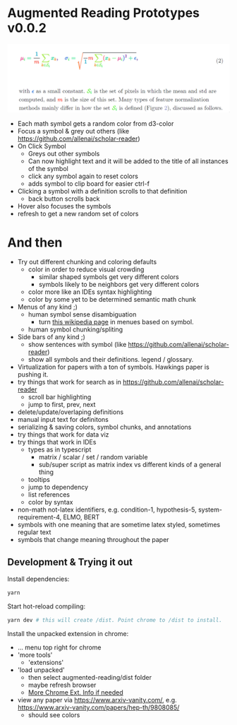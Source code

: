 

# Augmented Reading Prototypes v0.0.2
![example interaction](https://github.com/matt-erhart/augmented-reading/blob/master/link_title_focus.gif "example interaction")
- Each math symbol gets a random color from d3-color
- Focus a symbol & grey out others (like https://github.com/allenai/scholar-reader)
- On Click Symbol
  - Greys out other symbols
  - Can now highlight text and it will be added to the title of all instances of the symbol
  - click any symbol again to reset colors
  - adds symbol to clip board for easier ctrl-f 
- Clicking a symbol with a definition scrolls to that definition 
  - back button scrolls back 
- Hover also focuses the symbols
- refresh to get a new random set of colors

# And then
- Try out different chunking and coloring defaults
  - color in order to reduce visual crowding
    - similar shaped symbols get very different colors
    - symbols likely to be neighbors get very different colors
  - color more like an IDEs syntax highlighting
  - color by some yet to be determined semantic math chunk 
- Menus of any kind ;)
  - human symbol sense disambiguation
    - turn [this wikipedia page](https://en.wikipedia.org/wiki/List_of_mathematical_symbols) in menues based on symbol. 
  - human symbol chunking/spliting
- Side bars of any kind ;)
  - show sentences with symbol (like https://github.com/allenai/scholar-reader)
  - show all symbols and their definitions. legend / glossary. 
- Virtualization for papers with a ton of symbols. Hawkings paper is pushing it. 
- try things that work for search as in https://github.com/allenai/scholar-reader
  - scroll bar highlighting
  - jump to first, prev, next
- delete/update/overlaping definitions
- manual input text for definitons  
- serializing & saving colors, symbol chunks, and annotations
- try things that work for data viz
- try things that work in IDEs
  - types as in typescript
    - matrix / scalar / set / random variable
    - sub/super script as matrix index vs different kinds of a general thing
  - tooltips
  - jump to dependency
  - list references
  - color by syntax
- non-math not-latex identifiers, e.g. condition-1, hypothesis-5, system-requirement-4, ELMO, BERT
- symbols with one meaning that are sometime latex styled, sometimes regular text
- symbols that change meaning throughout the paper

## Development & Trying it out
Install dependencies:
```bash
yarn
```
Start hot-reload compiling:
```bash
yarn dev # this will create /dist. Point chrome to /dist to install. 
```
Install the unpacked extension in chrome:
- ... menu top right for chrome
- 'more tools'
  - 'extensions'
- 'load unpacked'
  - then select augmented-reading/dist folder
  - maybe refresh browser
  - [More Chrome Ext. Info if needed](https://developer.chrome.com/extensions/getstarted)
- view any paper via https://www.arxiv-vanity.com/, e.g. https://www.arxiv-vanity.com/papers/hep-th/9808085/
  - should see colors 
